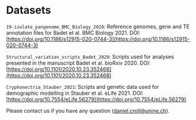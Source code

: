 # Datasets

`19-isolate_pangenome_BMC_Biology_2020`: Reference genomes, gene and TE annotation files for Badet et al. BMC Biology 2021. DOI: [https://doi.org/10.1186/s12915-020-0744-3](https://doi.org/10.1186/s12915-020-0744-3)

`Structural_variation_scripts_Badet_2020`: Scripts used for analyses presented in the manuscript Badet et al. bioRxiv 2020. DOI: [https://doi.org/10.1101/2020.10.23.352468](https://doi.org/10.1101/2020.10.23.352468)

`Cryphonectria_Stauber_2021`: Scripts and genetic data used for demographic modelling in Stauber et al. eLife 2021. DOI: [https://doi.org/10.7554/eLife.56279](https://doi.org/10.7554/eLife.56279)

Please contact us if you have any question (daniel.croll@unine.ch).
